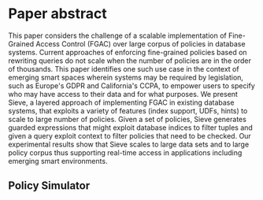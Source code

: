 # Paper abstract

This paper considers the challenge of a scalable implementation of Fine-Grained Access Control (FGAC) over large corpus of policies in database systems. Current approaches of enforcing fine-grained policies based on rewriting queries do not scale when the number of policies are in the order of thousands. This paper identifies one such use case in the context of emerging smart spaces wherein systems may be required by legislation, such as Europe's GDPR and California's CCPA, to empower users to specify who may have access to their data and for what purposes. We present Sieve, a layered approach of implementing FGAC in existing database systems, that exploits a variety of features (index support, UDFs, hints) to scale to large number of policies. Given a set of policies, Sieve generates guarded expressions that might exploit database indices to filter tuples and given a query exploit context to filter policies that need to be checked. Our experimental results show that Sieve scales to large data sets and to large policy corpus thus supporting real-time access in applications including emerging smart environments.

## Policy Simulator


